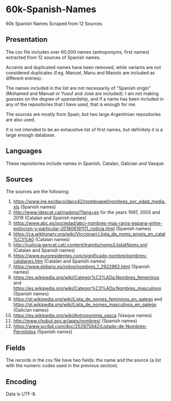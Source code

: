 # 60k-Spanish-Names
60k Spanish Names Scraped from 12 Sources

## Presentation
The csv file includes over 60,000 names (antroponyms, first names) extracted from 12 sources of Spanish names.

Accents and duplicated names have been removed, while variants are not considered duplicates (f.eg. Manuel, Manu and Manolo are included as different entries).

The names included in the list are not necessarily of "Spanish origin" (Mohamed and Manuel or Yusuf and José are included): I am not making guesses on the degree of spaniardship, and if a name has been included in any of the repositories that I have used, that is enough for me.

The sources are mostly from Spain, but two large Argentinian repositories are also used.

It is not intended to be an exhaustive list of first names, but definitely it is a large enough database.

## Languages
These repositories include names in Spanish, Catalan, Galician and Vasque.

## Sources
The sources are the following:
1.  https://www.ine.es/daco/daco42/nombyapel/nombres_por_edad_media.xls (Spanish names)
2.  http://www.idescat.cat/nadons/?lang=es for the years 1997, 2005 and 2019 (Catalan and Spanish names)
3.  https://www.abc.es/sociedad/abci-nombres-mas-raros-espana-entre-extincion-y-particular-201906191111_noticia.html (Spanish names)
4.  https://ca.wiktionary.org/wiki/Viccionari:Llista_de_noms_propis_en_catal%C3%A0 (Catalan names)
5.  http://justicia.gencat.cat/.content/tramits/noms/LlistatNoms.xml (Catalan and Spanish names)
6.  https://www.euroresidentes.com/significado-nombre/nombres-catalanes.htm (Catalan and Spanish names)
7.  https://www.eldiario.es/nidos/nombres_1_2922962.html (Spanish names)
8.  https://es.wikipedia.org/wiki/Categor%C3%ADa:Nombres_femeninos and https://es.wikipedia.org/wiki/Categor%C3%ADa:Nombres_masculinos (Spanish names)
9.  https://gl.wikipedia.org/wiki/Lista_de_nomes_femininos_en_galego and https://gl.wikipedia.org/wiki/Lista_de_nomes_masculinos_en_galego (Galician names)
10. https://es.wikipedia.org/wiki/Antroponimia_vasca (Vasque names)
11. http://www.chubut.gov.ar/apps/nombres/ (Spanish names)
12. https://www.scribd.com/doc/252875842/Listado-de-Nombres-Permitidos (Spanish names)

## Fields
The records in the csv file have two fields: the name and the source (a list with the numeric codes used in the previous section).

## Encoding
Data is UTF-8.
